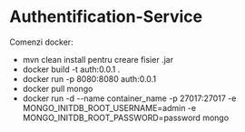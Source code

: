 # Authentification-Service

Comenzi docker:
+ mvn clean install pentru creare fisier .jar
+ docker build -t auth:0.0.1 . 
+ docker run -p 8080:8080 auth:0.0.1
+ docker pull mongo
+ docker run -d --name container_name -p 27017:27017 -e MONGO_INITDB_ROOT_USERNAME=admin -e MONGO_INITDB_ROOT_PASSWORD=password mongo
